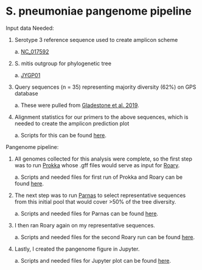 # S. pneumoniae pangenome pipeline

Input data Needed:
1. Serotype 3 reference sequence used to create amplicon scheme
   
   a. [NC_017592](https://www.ncbi.nlm.nih.gov/nuccore/NC_017592.1) 
2. S. mitis outgroup for phylogenetic tree
   
   a. [JYGP01](https://www.ncbi.nlm.nih.gov/nuccore/NZ_JYGP00000000.1)
3. Query sequences (n = 35) representing majority diversity (62%) on GPS database
   
   a. These were pulled from [Gladestone et al. 2019](https://www.thelancet.com/article/S2352-3964(19)30259-2/fulltext#%20).
4. Alignment statistics for our primers to the above sequences, which is needed to create the amplicon prediction plot

   a. Scripts for this can be found [here](https://github.com/fgonzalez3/PGCOE_BacSeq/tree/main/Fig2A/Snakemake_Workflows/Alignment_Stats). 


Pangenome pipeline:
1. All genomes collected for this analysis were complete, so the first step was to run [Prokka](https://github.com/tseemann/prokka) whose .gff files would serve as input for [Roary](https://github.com/sanger-pathogens/Roary).
   
    a. Scripts and needed files for first run of Prokka and Roary can be found [here](https://github.com/fgonzalez3/PGCOE_BacSeq/tree/main/Fig2A/Snakemake_Workflows/Prokka_Roary). 

2. The next step was to run [Parnas](https://github.com/flu-crew/parnas) to select representative sequences from this initial pool that would cover >50% of the tree diversity.

    a. Scripts and needed files for Parnas can be found [here](https://github.com/fgonzalez3/PGCOE_BacSeq/tree/main/Fig2A/Snakemake_Workflows/Parnas).

3. I then ran Roary again on my representative sequences.

    a. Scripts and needed files for the second Roary run can be found [here](https://github.com/fgonzalez3/PGCOE_BacSeq/tree/main/Fig2A/Snakemake_Workflows/Roary_Reps).

4. Lastly, I created the pangenome figure in Jupyter.

    a. Scripts and needed files for Jupyter plot can be found [here](https://github.com/fgonzalez3/PGCOE_BacSeq/tree/main/Fig2A/Jupyter). 

